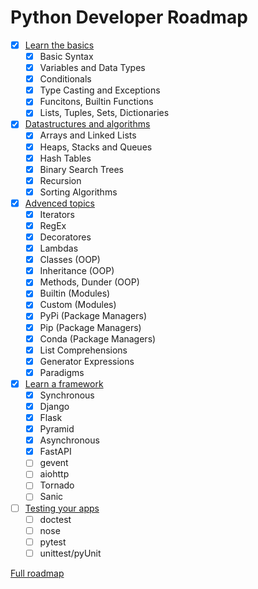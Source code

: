 # Python Developer Roadmap
- [x] [Learn the basics](https://github.com/k3ybladewielder/python-developer/blob/main/basics/basics.ipynb) 
  - [x] Basic Syntax
  - [x] Variables and Data Types
  - [x] Conditionals
  - [x] Type Casting and Exceptions
  - [x] Funcitons, Builtin Functions
  - [x] Lists, Tuples, Sets, Dictionaries
- [x] [Datastructures and algorithms](https://github.com/k3ybladewielder/python-developer/blob/main/datastructures_algorithms/algoritmos.ipynb)
  - [x] Arrays and Linked Lists
  - [x] Heaps, Stacks and Queues
  - [x] Hash Tables
  - [x] Binary Search Trees 
  - [x] Recursion
  - [x]  Sorting Algorithms
- [x] [Advenced topics](https://github.com/k3ybladewielder/python-developer/blob/main/advanced_topics/advanced_topics.ipynb)
  - [x] Iterators
  - [x] RegEx
  - [x] Decoratores
  - [x] Lambdas
  - [x] Classes (OOP)
  - [x] Inheritance (OOP)
  - [x] Methods, Dunder (OOP)
  - [x] Builtin (Modules)
  - [x] Custom (Modules)
  - [x] PyPi (Package Managers)
  - [x] Pip (Package Managers)
  - [x] Conda (Package Managers)
  - [x] List Comprehensions
  - [x] Generator Expressions
  - [x] Paradigms
- [x] [Learn a framework](https://github.com/k3ybladewielder/python-developer/blob/main/frameworks/frameworks.ipynb)
  - [x] Synchronous
  - [x] Django
  - [x] Flask
  - [x] Pyramid
  - [x] Asynchronous
  - [x] FastAPI
  - [ ] gevent
  - [ ] aiohttp
  - [ ] Tornado
  - [ ] Sanic
- [ ] [Testing your apps](https://github.com/k3ybladewielder/python-developer/blob/main/testing/testing.ipynb)
  - [ ] doctest
  - [ ] nose
  - [ ] pytest
  - [ ] unittest/pyUnit

[Full roadmap](https://roadmap.sh/python)
